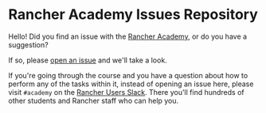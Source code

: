 # Rancher Academy Issues Repository

Hello! Did you find an issue with the [Rancher Academy](https://academy.rancher.com), or do you have a suggestion?

If so, please [open an issue](https://github.com/rancher/academy/issues) and we'll take a look.

If you're going through the course and you have a question about how to perform any of the tasks within it, instead of opening an issue here, please visit `#academy` on the [Rancher Users Slack](https://slack.rancher.io). There you'll find hundreds of other students and Rancher staff who can help you.
